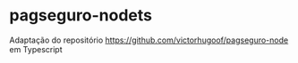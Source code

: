 # pagseguro-nodets
Adaptação do repositório https://github.com/victorhugoof/pagseguro-node em Typescript
